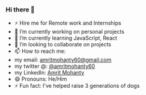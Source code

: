 ### Hi there 👋 
- ⚡ Hire me for Remote work and Internships
- 🔭 I’m currently working on personal projects
- 🌱 I’m currently learning JavaScript, React
- 👯 I’m looking to collaborate on projects
- 📫 How to reach me: 
- my email: amritmohanty60@gmail.com
- my twitter @: [@amritmohanty60](https://twitter.com/amritmohanty60)
- my LinkedIn: [Amrit Mohanty](https://www.linkedin.com/in/amrit-mohanty-750795197/)
- 😄 Pronouns: He/Him
- ⚡ Fun fact: I've helped raise 3 generations of dogs
